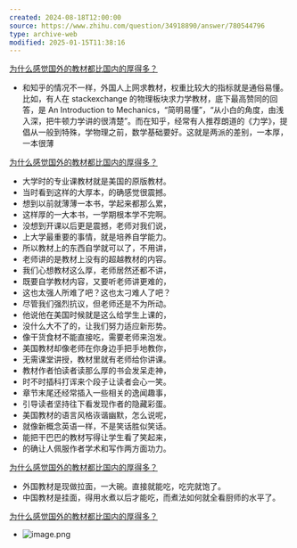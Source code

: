 ```yaml
---
created: 2024-08-18T12:00:00
source: https://www.zhihu.com/question/34918890/answer/780544796
type: archive-web
modified: 2025-01-15T11:38:16
---
```


[为什么感觉国外的教材都比国内的厚得多？](https://www.zhihu.com/question/34918890/answer/780544796)

  - 和知乎的情况不一样，外国人上网求教材，权重比较大的指标就是通俗易懂。比如，有人在 stackexchange 的物理板块求力学教材，底下最高赞同的回答，是 An Introduction to Mechanics，“简明易懂”，“从小白的角度，由浅入深，把牛顿力学讲的很清楚”。而在知乎，经常有人推荐朗道的《力学》，提倡从一般到特殊，学物理之前，数学基础要好。这就是两派的差别，一本厚，一本很薄

[为什么感觉国外的教材都比国内的厚得多？](https://www.zhihu.com/question/34918890/answer/375753063)

  - 大学时的专业课教材就是美国的原版教材。
  - 当时看到这样的大厚本，的确感觉很震撼。
  - 想到以前就薄薄一本书，学起来都那么累，
  - 这样厚的一大本书，一学期根本学不完啊。
  - 没想到开课以后更是震撼，老师对我们说，
  - 上大学最重要的事情，就是培养自学能力。
  - 所以教材上的东西自学就可以了，不用讲，
  - 老师讲的是教材上没有的超越教材的内容。
  - 我们心想教材这么厚，老师居然还都不讲，
  - 既要自学教材内容，又要听老师讲更难的，
  - 这也太强人所难了吧？这也太刁难人了吧？
  - 尽管我们强烈抗议，但老师还是不为所动。
  - 他说他在美国时候就是这么给学生上课的，
  - 没什么大不了的，让我们努力适应新形势。
  - 像干货食材不能直接吃，需要老师来泡发。
  - 美国教材却像老师在你身边手把手地教你，
  - 无需课堂讲授，教材里就有老师给你讲课。
  - 教材作者怕读者读那么厚的书会发呆走神，
  - 时不时插科打诨来个段子让读者会心一笑。
  - 章节末尾还经常插入一些相关的逸闻趣事，
  - 引导读者坚持往下看发现作者的隐藏彩蛋。
  - 美国教材的语言风格诙谐幽默，怎么说呢，
  - 就像新概念英语一样，不是笑话胜似笑话。
  - 能把干巴巴的教材写得让学生看了笑起来，
  - 的确让人佩服作者学术和写作两方面功力。

[为什么感觉国外的教材都比国内的厚得多？](https://www.zhihu.com/question/34918890/answer/640174076)

  - 外国教材是现做拉面，一大碗。直接就能吃，吃完就饱了。
  - 中国教材是挂面，得用水煮以后才能吃，而煮法如何就全看厨师的水平了。

[为什么感觉国外的教材都比国内的厚得多？](https://www.zhihu.com/question/34918890/answer/61423619)

  - ![image.png](../assets/image_1655226118642_0.png)
